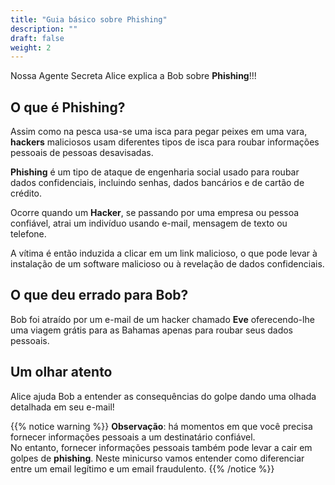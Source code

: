 ```yaml
---
title: "Guia básico sobre Phishing"
description: ""
draft: false
weight: 2
---
```


Nossa Agente Secreta Alice explica a Bob sobre **Phishing**!!!

## O que é Phishing?

Assim como na pesca usa-se uma isca para pegar peixes em uma vara, **hackers** maliciosos
usam diferentes tipos de isca para roubar informações pessoais de pessoas desavisadas.

**Phishing** é um tipo de ataque de engenharia social usado para roubar dados confidenciais, incluindo senhas, dados bancários e de cartão de crédito.

Ocorre quando um **Hacker**, se passando por uma empresa ou pessoa confiável, atrai um indivíduo usando e-mail, mensagem de texto ou telefone.

A vítima é então induzida a clicar em um link malicioso, o que pode levar à instalação de um software malicioso ou à revelação de dados confidenciais.

## O que deu errado para Bob?

Bob foi atraído por um e-mail de um hacker chamado **Eve** oferecendo-lhe uma viagem grátis para as Bahamas apenas para roubar seus dados pessoais.

<!--
#### Different types of phishing

1. Email Phishing scams
2. Website Phishing scams
3. Text Phishing scams

--->

## Um olhar atento

Alice ajuda Bob a entender as consequências do golpe dando uma olhada detalhada em seu e-mail!

{{% notice warning %}}
**Observação**: há momentos em que você precisa fornecer informações pessoais a um destinatário confiável.</br>
No entanto, fornecer informações pessoais também pode levar a cair em golpes de **phishing**. Neste minicurso vamos entender como diferenciar entre um email legítimo e um email fraudulento.
{{% /notice %}}
